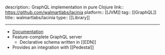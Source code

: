 description:: GraphQL implementation in pure Clojure
link:: https://github.com/walmartlabs/lacinia
platform:: [[JVM]]
tag:: [[GraphQL]]
title:: walmartlabs/lacinia
type:: [[Library]]

- ---
- [Documentation](https://lacinia.readthedocs.io/en/latest/overview.html)
- Feature-complete GraphQL server
	- Declarative schema written in [[EDN]]
- Provides an integration with [[Pedestal]]